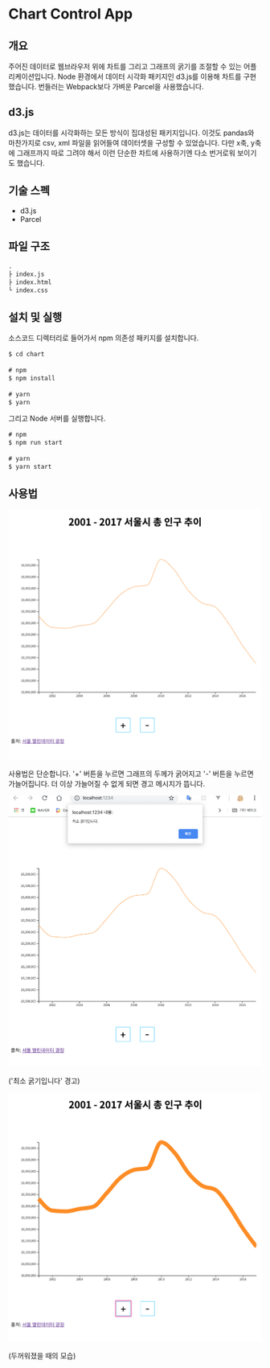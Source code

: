 # Chart Control App

## 개요

주어진 데이터로 웹브라우저 위에 차트를 그리고 그래프의 굵기를 조절할 수 있는 어플리케이션입니다. Node 환경에서 데이터 시각화 패키지인 d3.js를 이용해 차트를 구현했습니다. 번들러는 Webpack보다 가벼운 Parcel을 사용했습니다.

## d3.js

d3.js는 데이터를 시각화하는 모든 방식이 집대성된 패키지입니다. 이것도 pandas와 마찬가지로 csv, xml 파일을 읽어들여 데이터셋을 구성할 수 있었습니다. 다만 x축, y축에 그래프까지 따로 그려야 해서 이런 단순한 차트에 사용하기엔 다소 번거로워 보이기도 했습니다.


## 기술 스펙

- d3.js
- Parcel

## 파일 구조

```
.
├ index.js
├ index.html
└ index.css
```

## 설치 및 실행

소스코드 디렉터리로 들어가서 npm 의존성 패키지를 설치합니다.

```
$ cd chart

# npm
$ npm install

# yarn
$ yarn
```

그리고 Node 서버를 실행합니다.

```
# npm
$ npm run start

# yarn
$ yarn start
```

## 사용법

![screenshot](./screenshot/main.png)

사용법은 단순합니다. '+' 버튼을 누르면 그래프의 두께가 굵어지고 '-' 버튼을 누르면 가늘어집니다. 더 이상 가늘어질 수 없게 되면 경고 메시지가 뜹니다.

![alert](./screenshot/alert.png)

('최소 굵기입니다' 경고)

![thick](./screenshot/thick.png)

(두꺼워졌을 때의 모습)
